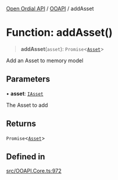 [Open Ordial API](../../README.md) / [OOAPI](../README.md) / addAsset

# Function: addAsset()

> **addAsset**(`asset`): `Promise`\<[`Asset`](../classes/Asset.md)\>

Add an Asset to memory model

## Parameters

• **asset**: [`IAsset`](../interfaces/IAsset.md)

The Asset to add

## Returns

`Promise`\<[`Asset`](../classes/Asset.md)\>

## Defined in

[src/OOAPI.Core.ts:972](https://github.com/open-ordinal/open-ordinal-api/blob/727b99edb71d9e2feb76fbc2eae8d4b22e6a8312/src/OOAPI.Core.ts#L972)

